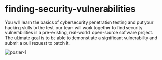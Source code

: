# finding-security-vulnerabilities
You will learn the basics of cybersecurity penetration testing and put your hacking skills to the test: our team will work together to find security vulnerabilities in a pre-existing, real-world, open-source software project. The ultimate goal is to be able to demonstrate a significant vulnerability and submit a pull request to patch it.

![poster-1](https://user-images.githubusercontent.com/72369124/204384693-2a47c695-9329-405b-8f79-1db930c6572c.png)
